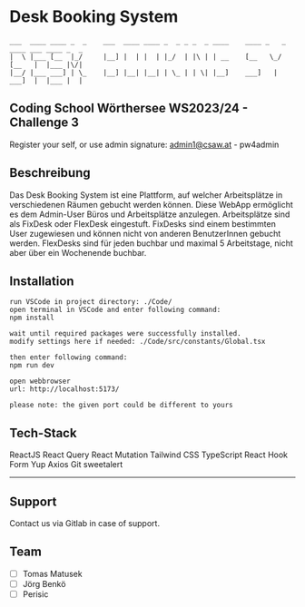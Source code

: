 # Desk Booking System

```
___  ____ ____ _  _    ___  ____ ____ _  _ _ _  _ ____    ____ _   _ ____ ___ ____ _  _
|  \ |___ [__  |_/     |__] |  | |  | |_/  | |\ | | __    [__   \_/  [__   |  |___ |\/|
|__/ |___ ___] | \_    |__] |__| |__| | \_ | | \| |__]    ___]   |   ___]  |  |___ |  |

```

## Coding School Wörthersee WS2023/24 - Challenge 3

Register your self, or use admin signature: admin1@csaw.at - pw4admin

## Beschreibung

Das Desk Booking System ist eine Plattform, auf welcher Arbeitsplätze in verschiedenen
Räumen gebucht werden können. Diese WebApp ermöglicht es dem Admin-User Büros
und Arbeitsplätze anzulegen. Arbeitsplätze sind als FixDesk oder FlexDesk eingestuft.
FixDesks sind einem bestimmten User zugewiesen und können nicht von anderen BenutzerInnen gebucht werden.
FlexDesks sind für jeden buchbar und maximal 5 Arbeitstage, nicht aber über ein Wochenende buchbar.

## Installation

```
run VSCode in project directory: ./Code/
open terminal in VSCode and enter following command:
npm install

wait until required packages were successfully installed.
modify settings here if needed: ./Code/src/constants/Global.tsx

then enter following command:
npm run dev

open webbrowser
url: http://localhost:5173/

please note: the given port could be different to yours
```

## Tech-Stack

ReactJS
React Query
React Mutation
Tailwind CSS
TypeScript
React Hook Form
Yup
Axios
Git
sweetalert

---

## Support

Contact us via Gitlab in case of support.

## Team

- [ ] Tomas Matusek
- [ ] Jörg Benkö
- [ ] Perisic

